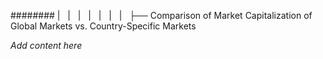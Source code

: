 ######## |   |   |   |   |   |   |   ├── Comparison of Market Capitalization of Global Markets vs. Country-Specific Markets

*Add content here*